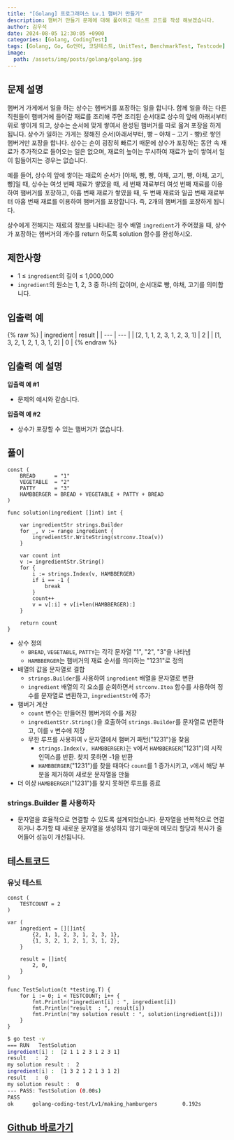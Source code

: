 ```yaml
---
title: "[Golang] 프로그래머스 Lv.1 햄버거 만들기"
description: 햄버거 만들기 문제에 대해 풀이하고 테스트 코드를 작성 해보겠습니다.
author: 김우석
date: 2024-08-05 12:30:05 +0900
categories: [Golang, CodingTest]
tags: [Golang, Go, Go언어, 코딩테스트, UnitTest, BenchmarkTest, Testcode]
image:
  path: /assets/img/posts/golang/golang.jpg
---
```


## 문제 설명
햄버거 가게에서 일을 하는 상수는 햄버거를 포장하는 일을 합니다. 함께 일을 하는 다른 직원들이 햄버거에 들어갈 재료를 조리해 주면 조리된 순서대로 상수의 앞에 아래서부터 위로 쌓이게 되고, 상수는 순서에 맞게 쌓여서 완성된 햄버거를 따로 옮겨 포장을 하게 됩니다. 상수가 일하는 가게는 정해진 순서(아래서부터, 빵 – 야채 – 고기 - 빵)로 쌓인 햄버거만 포장을 합니다. 상수는 손이 굉장히 빠르기 때문에 상수가 포장하는 동안 속 재료가 추가적으로 들어오는 일은 없으며, 재료의 높이는 무시하여 재료가 높이 쌓여서 일이 힘들어지는 경우는 없습니다.

예를 들어, 상수의 앞에 쌓이는 재료의 순서가 [야채, 빵, 빵, 야채, 고기, 빵, 야채, 고기, 빵]일 때, 상수는 여섯 번째 재료가 쌓였을 때, 세 번째 재료부터 여섯 번째 재료를 이용하여 햄버거를 포장하고, 아홉 번째 재료가 쌓였을 때, 두 번째 재료와 일곱 번째 재료부터 아홉 번째 재료를 이용하여 햄버거를 포장합니다. 즉, 2개의 햄버거를 포장하게 됩니다.

상수에게 전해지는 재료의 정보를 나타내는 정수 배열 `ingredient`가 주어졌을 때, 상수가 포장하는 햄버거의 개수를 return 하도록 solution 함수를 완성하시오.

## 제한사항
- 1 ≤ `ingredient`의 길이 ≤ 1,000,000
- `ingredient`의 원소는 1, 2, 3 중 하나의 값이며, 순서대로 빵, 야채, 고기를 의미합니다.

## 입출력 예
{% raw %}
| ingredient | result |
| --- | --- |
| \[2, 1, 1, 2, 3, 1, 2, 3, 1\] | 2 |
| \[1, 3, 2, 1, 2, 1, 3, 1, 2\] | 0 |
{% endraw %}

## 입출력 예 설명
**입출력 예 #1**

- 문제의 예시와 같습니다.

**입출력 예 #2**

- 상수가 포장할 수 있는 햄버거가 없습니다.


## 풀이 
```golang
const (
	BREAD      = "1"
	VEGETABLE  = "2"
	PATTY      = "3"
	HAMBBERGER = BREAD + VEGETABLE + PATTY + BREAD
)

func solution(ingredient []int) int {

	var ingredientStr strings.Builder
	for _, v := range ingredient {
		ingredientStr.WriteString(strconv.Itoa(v))
	}

	var count int
	v := ingredientStr.String()
	for {
		i := strings.Index(v, HAMBBERGER)
		if i == -1 {
			break
		}
		count++
		v = v[:i] + v[i+len(HAMBBERGER):]
	}

	return count
}
```
- 상수 정의
	- `BREAD`, `VEGETABLE`, `PATTY`는 각각 문자열 "1", "2", "3"을 나타냄
	- `HAMBBERGER`는 햄버거의 재료 순서를 의미하는 "1231"로 정의
- 배열의 값을 문자열로 결합
	- `strings.Builder`를 사용하여 `ingredient` 배열을 문자열로 변환
	- `ingredient` 배열의 각 요소를 순회하면서 `strconv.Itoa` 함수를 사용하여 정수를 문자열로 변환하고, `ingredientStr`에 추가
- 햄버거 계산
	- `count` 변수는 만들어진 햄버거의 수를 저장
	- `ingredientStr.String()`을 호출하여 `strings.Builder`를 문자열로 변환하고, 이를 `v` 변수에 저장
	- 무한 루프를 사용하여 `v` 문자열에서 햄버거 패턴("1231")을 찾음
		- `strings.Index(v, HAMBBERGER)`는 v에서 `HAMBBERGER`("1231")의 시작 인덱스를 반환. 찾지 못하면 -1을 반환
		- `HAMBBERGER`("1231")를 찾을 때마다 `count`를 1 증가시키고, `v`에서 해당 부분을 제거하여 새로운 문자열을 만듦
- 더 이상 `HAMBBERGER`("1231")를 찾지 못하면 루프를 종료

### strings.Builder 를 사용하자
-  문자열을 효율적으로 연결할 수 있도록 설계되었습니다. 문자열을 반복적으로 연결하거나 추가할 때 새로운 문자열을 생성하지 않기 때문에 메모리 할당과 복사가 줄어들어 성능이 개선됩니다.


## 테스트코드
### 유닛 테스트
```golang
const (
	TESTCOUNT = 2
)

var (
	ingredient = [][]int{
		{2, 1, 1, 2, 3, 1, 2, 3, 1},
		{1, 3, 2, 1, 2, 1, 3, 1, 2},
	}

	result = []int{
		2, 0,
	}
)

func TestSolution(t *testing.T) {
	for i := 0; i < TESTCOUNT; i++ {
		fmt.Println("ingredient[i] : ", ingredient[i])
		fmt.Println("result	 : ", result[i])
		fmt.Println("my solution result : ", solution(ingredient[i]))
	}
}
```

```bash
$ go test -v
=== RUN   TestSolution
ingredient[i] :  [2 1 1 2 3 1 2 3 1]
result   :  2
my solution result :  2
ingredient[i] :  [1 3 2 1 2 1 3 1 2]
result   :  0
my solution result :  0
--- PASS: TestSolution (0.00s)
PASS
ok      golang-coding-test/Lv1/making_hamburgers        0.192s
```

## [Github 바로가기](https://github.com/kr-goos/coding-test-solutions/tree/master/programmers/Lv1/making_hamburgers)